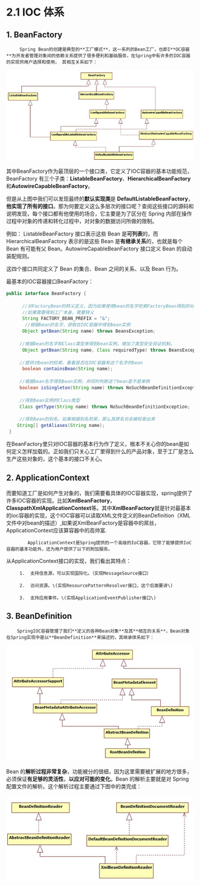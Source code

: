 # 2.1 IOC 体系

## 1. BeanFactory

         Spring Bean的创建是典型的**工厂模式**，这一系列的Bean工厂，也即I**OC容器**为开发者管理对象间的依赖关系提供了很多便利和基础服务，在Spring中有许多的IOC容器的实现供用户选择和使用， 其相互关系如下：

![](../../.gitbook/assets/image%20%2822%29.png)

其中BeanFactory作为最顶层的一个接口类，它定义了IOC容器的基本功能规范，BeanFactory 有三个子类：**ListableBeanFactory**、**HierarchicalBeanFactory** 和**AutowireCapableBeanFactory**。

但是从上图中我们可以发现最终的**默认实现类**是 **DefaultListableBeanFactory**，**他实现了所有的接口**。那为何要定义这么多层次的接口呢？查阅这些接口的源码和说明发现，每个接口都有他使用的场合，它主要是为了区分在 Spring 内部在操作过程中对象的传递和转化过程中，对对象的数据访问所做的限制。

例如： ListableBeanFactory 接口表示这些 Bean 是**可列表**的，而 HierarchicalBeanFactory 表示的是这些 Bean 是**有继承关系**的，也就是每个Bean 有可能有父 Bean。AutowireCapableBeanFactory 接口定义 Bean 的自动装配规则。

这四个接口共同定义了 Bean 的集合、Bean 之间的关系、以及 Bean 行为。

最基本的IOC容器接口BeanFactory：

```java
public interface BeanFactory {    
      
      //对FactoryBean的转义定义，因为如果使用bean的名字检索FactoryBean得到的对象是工厂生成的对象，    
      //如果需要得到工厂本身，需要转义           
      String FACTORY_BEAN_PREFIX = "&"; 
       //根据bean的名字，获取在IOC容器中得到bean实例    
      Object getBean(String name) throws BeansException;    
    
     //根据bean的名字和Class类型来得到bean实例，增加了类型安全验证机制。    
      Object getBean(String name, Class requiredType) throws BeansException;    
     
     //提供对bean的检索，看看是否在IOC容器有这个名字的bean    
      boolean containsBean(String name);    
     
     //根据bean名字得到bean实例，并同时判断这个bean是不是单例    
     boolean isSingleton(String name) throws NoSuchBeanDefinitionException;    
     
     //得到bean实例的Class类型    
     Class getType(String name) throws NoSuchBeanDefinitionException;    
     
     //得到bean的别名，如果根据别名检索，那么其原名也会被检索出来    
    String[] getAliases(String name);    
 }
```

 在BeanFactory里只对IOC容器的基本行为作了定义，根本不关心你的bean是如何定义怎样加载的。正如我们只关心工厂里得到什么的产品对象，至于工厂是怎么生产这些对象的，这个基本的接口不关心。

## 2.  ApplicationContext

而要知道工厂是如何产生对象的，我们需要看具体的IOC容器实现，spring提供了许多IOC容器的实现。比如**XmlBeanFactory**，**ClasspathXmlApplicationContext**等。其中**XmlBeanFactory**就是针对最基本的ioc容器的实现，这个IOC容器可以读取XML文件定义的BeanDefinition（XML文件中对bean的描述）,如果说XmlBeanFactory是容器中的屌丝，ApplicationContext应该算容器中的高帅富.

            ApplicationContext是Spring提供的一个高级的IoC容器，它除了能够提供IoC容器的基本功能外，还为用户提供了以下的附加服务。

从ApplicationContext接口的实现，我们看出其特点：

         1.  支持信息源，可以实现国际化。（实现MessageSource接口）

         2.  访问资源。\(实现ResourcePatternResolver接口，这个后面要讲\)

         3.  支持应用事件。\(实现ApplicationEventPublisher接口\)

## 3.  BeanDefinition

        SpringIOC容器管理了我们**定义的各种Bean对象**及其**相互的关系**，Bean对象在Spring实现中是以**BeanDefinition**来描述的，其继承体系如下：

![](../../.gitbook/assets/image%20%28106%29.png)

 Bean 的**解析过程非常复杂**，功能被分的很细，因为这里需要被扩展的地方很多，必须保证**有足够的灵活性**，**以应对可能的变化**。Bean 的解析主要就是对 Spring 配置文件的解析。这个解析过程主要通过下图中的类完成：

![](../../.gitbook/assets/image%20%28102%29.png)



